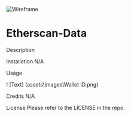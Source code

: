 ![Wireframe](https://user-images.githubusercontent.com/117348764/216164373-813c0ea4-21d2-479a-b362-310f9d458702.png)
# Etherscan-Data


Description


Installation
N/A

Usage

! [Text] (assets\images\Wallet ID.png)


Credits
N/A

License
Please refer to the LICENSE in the repo.